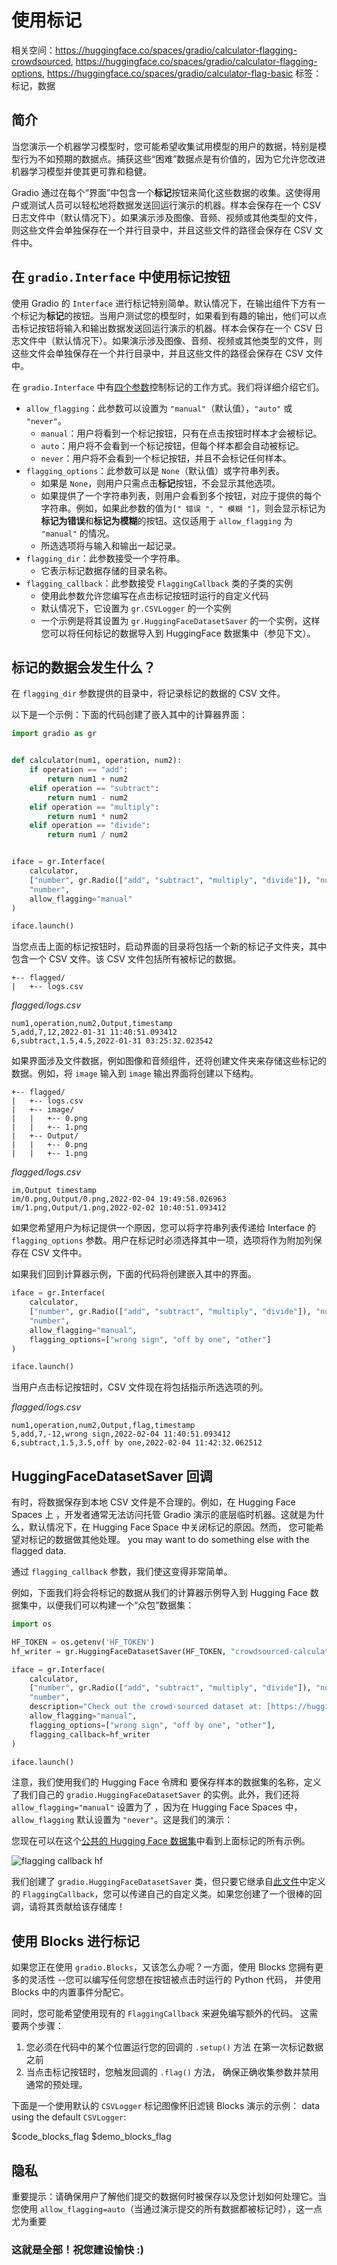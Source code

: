 # 使用标记

相关空间：https://huggingface.co/spaces/gradio/calculator-flagging-crowdsourced, https://huggingface.co/spaces/gradio/calculator-flagging-options, https://huggingface.co/spaces/gradio/calculator-flag-basic
标签：标记，数据

## 简介

当您演示一个机器学习模型时，您可能希望收集试用模型的用户的数据，特别是模型行为不如预期的数据点。捕获这些“困难”数据点是有价值的，因为它允许您改进机器学习模型并使其更可靠和稳健。

Gradio 通过在每个“界面”中包含一个**标记**按钮来简化这些数据的收集。这使得用户或测试人员可以轻松地将数据发送回运行演示的机器。样本会保存在一个 CSV 日志文件中（默认情况下）。如果演示涉及图像、音频、视频或其他类型的文件，则这些文件会单独保存在一个并行目录中，并且这些文件的路径会保存在 CSV 文件中。

## 在 `gradio.Interface` 中使用**标记**按钮

使用 Gradio 的 `Interface` 进行标记特别简单。默认情况下，在输出组件下方有一个标记为**标记**的按钮。当用户测试您的模型时，如果看到有趣的输出，他们可以点击标记按钮将输入和输出数据发送回运行演示的机器。样本会保存在一个 CSV 日志文件中（默认情况下）。如果演示涉及图像、音频、视频或其他类型的文件，则这些文件会单独保存在一个并行目录中，并且这些文件的路径会保存在 CSV 文件中。

在 `gradio.Interface` 中有[四个参数](https://gradio.app/docs/#interface-header)控制标记的工作方式。我们将详细介绍它们。

- `allow_flagging`：此参数可以设置为 `"manual"`（默认值），`"auto"` 或 `"never"`。
  - `manual`：用户将看到一个标记按钮，只有在点击按钮时样本才会被标记。
  - `auto`：用户将不会看到一个标记按钮，但每个样本都会自动被标记。
  - `never`：用户将不会看到一个标记按钮，并且不会标记任何样本。
- `flagging_options`：此参数可以是 `None`（默认值）或字符串列表。
  - 如果是 `None`，则用户只需点击**标记**按钮，不会显示其他选项。
  - 如果提供了一个字符串列表，则用户会看到多个按钮，对应于提供的每个字符串。例如，如果此参数的值为`[" 错误 ", " 模糊 "]`，则会显示标记为**标记为错误**和**标记为模糊**的按钮。这仅适用于 `allow_flagging` 为 `"manual"` 的情况。
  - 所选选项将与输入和输出一起记录。
- `flagging_dir`：此参数接受一个字符串。
  - 它表示标记数据存储的目录名称。
- `flagging_callback`：此参数接受 `FlaggingCallback` 类的子类的实例
  - 使用此参数允许您编写在点击标记按钮时运行的自定义代码
  - 默认情况下，它设置为 `gr.CSVLogger` 的一个实例
  - 一个示例是将其设置为 `gr.HuggingFaceDatasetSaver` 的一个实例，这样您可以将任何标记的数据导入到 HuggingFace 数据集中（参见下文）。

## 标记的数据会发生什么？

在 `flagging_dir` 参数提供的目录中，将记录标记的数据的 CSV 文件。

以下是一个示例：下面的代码创建了嵌入其中的计算器界面：

```python
import gradio as gr


def calculator(num1, operation, num2):
    if operation == "add":
        return num1 + num2
    elif operation == "subtract":
        return num1 - num2
    elif operation == "multiply":
        return num1 * num2
    elif operation == "divide":
        return num1 / num2


iface = gr.Interface(
    calculator,
    ["number", gr.Radio(["add", "subtract", "multiply", "divide"]), "number"],
    "number",
    allow_flagging="manual"
)

iface.launch()
```

<gradio-app space="gradio/calculator-flag-basic/"></gradio-app>

当您点击上面的标记按钮时，启动界面的目录将包括一个新的标记子文件夹，其中包含一个 CSV 文件。该 CSV 文件包括所有被标记的数据。

```directory
+-- flagged/
|   +-- logs.csv
```

_flagged/logs.csv_

```csv
num1,operation,num2,Output,timestamp
5,add,7,12,2022-01-31 11:40:51.093412
6,subtract,1.5,4.5,2022-01-31 03:25:32.023542
```

如果界面涉及文件数据，例如图像和音频组件，还将创建文件夹来存储这些标记的数据。例如，将 `image` 输入到 `image` 输出界面将创建以下结构。

```directory
+-- flagged/
|   +-- logs.csv
|   +-- image/
|   |   +-- 0.png
|   |   +-- 1.png
|   +-- Output/
|   |   +-- 0.png
|   |   +-- 1.png
```

_flagged/logs.csv_

```csv
im,Output timestamp
im/0.png,Output/0.png,2022-02-04 19:49:58.026963
im/1.png,Output/1.png,2022-02-02 10:40:51.093412
```

如果您希望用户为标记提供一个原因，您可以将字符串列表传递给 Interface 的 `flagging_options` 参数。用户在标记时必须选择其中一项，选项将作为附加列保存在 CSV 文件中。

如果我们回到计算器示例，下面的代码将创建嵌入其中的界面。

```python
iface = gr.Interface(
    calculator,
    ["number", gr.Radio(["add", "subtract", "multiply", "divide"]), "number"],
    "number",
    allow_flagging="manual",
    flagging_options=["wrong sign", "off by one", "other"]
)

iface.launch()
```

<gradio-app space="gradio/calculator-flagging-options/"></gradio-app>

当用户点击标记按钮时，CSV 文件现在将包括指示所选选项的列。

_flagged/logs.csv_

```csv
num1,operation,num2,Output,flag,timestamp
5,add,7,-12,wrong sign,2022-02-04 11:40:51.093412
6,subtract,1.5,3.5,off by one,2022-02-04 11:42:32.062512
```

## HuggingFaceDatasetSaver 回调

有时，将数据保存到本地 CSV 文件是不合理的。例如，在 Hugging Face Spaces 上
，开发者通常无法访问托管 Gradio 演示的底层临时机器。这就是为什么，默认情况下，在 Hugging Face Space 中关闭标记的原因。然而，
您可能希望对标记的数据做其他处理。
you may want to do something else with the flagged data.

通过 `flagging_callback` 参数，我们使这变得非常简单。

例如，下面我们将会将标记的数据从我们的计算器示例导入到 Hugging Face 数据集中，以便我们可以构建一个“众包”数据集：

```python
import os

HF_TOKEN = os.getenv('HF_TOKEN')
hf_writer = gr.HuggingFaceDatasetSaver(HF_TOKEN, "crowdsourced-calculator-demo")

iface = gr.Interface(
    calculator,
    ["number", gr.Radio(["add", "subtract", "multiply", "divide"]), "number"],
    "number",
    description="Check out the crowd-sourced dataset at: [https://huggingface.co/datasets/aliabd/crowdsourced-calculator-demo](https://huggingface.co/datasets/aliabd/crowdsourced-calculator-demo)",
    allow_flagging="manual",
    flagging_options=["wrong sign", "off by one", "other"],
    flagging_callback=hf_writer
)

iface.launch()
```

注意，我们使用我们的 Hugging Face 令牌和
要保存样本的数据集的名称，定义了我们自己的
`gradio.HuggingFaceDatasetSaver` 的实例。此外，我们还将 `allow_flagging="manual"` 设置为了
，因为在 Hugging Face Spaces 中，`allow_flagging` 默认设置为 `"never"`。这是我们的演示：

<gradio-app space="gradio/calculator-flagging-crowdsourced/"></gradio-app>

您现在可以在这个[公共的 Hugging Face 数据集](https://huggingface.co/datasets/aliabd/crowdsourced-calculator-demo)中看到上面标记的所有示例。

![flagging callback hf](/assets/guides/flagging-callback-hf.png)

我们创建了 `gradio.HuggingFaceDatasetSaver` 类，但只要它继承自[此文件](https://github.com/gradio-app/gradio/blob/master/gradio/flagging.py)中定义的 `FlaggingCallback`，您可以传递自己的自定义类。如果您创建了一个很棒的回调，请将其贡献给该存储库！

## 使用 Blocks 进行标记

如果您正在使用 `gradio.Blocks`，又该怎么办呢？一方面，使用 Blocks 您拥有更多的灵活性
--您可以编写任何您想在按钮被点击时运行的 Python 代码，
并使用 Blocks 中的内置事件分配它。

同时，您可能希望使用现有的 `FlaggingCallback` 来避免编写额外的代码。
这需要两个步骤：

1. 您必须在代码中的某个位置运行您的回调的 `.setup()` 方法
   在第一次标记数据之前
2. 当点击标记按钮时，您触发回调的 `.flag()` 方法，
   确保正确收集参数并禁用通常的预处理。

下面是一个使用默认的 `CSVLogger` 标记图像怀旧滤镜 Blocks 演示的示例：
data using the default `CSVLogger`:

$code_blocks_flag
$demo_blocks_flag

## 隐私

重要提示：请确保用户了解他们提交的数据何时被保存以及您计划如何处理它。当您使用 `allow_flagging=auto`（当通过演示提交的所有数据都被标记时），这一点尤为重要

### 这就是全部！祝您建设愉快 :)
